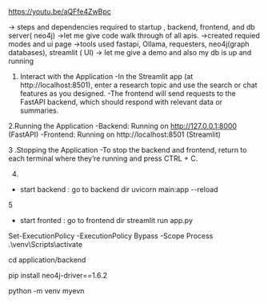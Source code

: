https://youtu.be/aQFfe4ZwBpc


-> steps and dependencies required to startup , backend, frontend, and db server( neo4j)
->let me give code walk through of all apis.
->created requied modes and ui page
->tools used fastapi, Ollama, requesters, neo4j(graph databases), streamlit ( UI)
-> let me give a demo and also my db is up and running

1. Interact with the Application
-In the Streamlit app (at http://localhost:8501), enter a research topic and use the search or chat features as you designed.
-The frontend will send requests to the FastAPI backend, which should respond with relevant data or summaries.


2.Running the Application
-Backend: Running on http://127.0.0.1:8000 (FastAPI)
-Frontend: Running on http://localhost:8501 (Streamlit)


3 .Stopping the Application
-To stop the backend and frontend, return to each terminal where they’re running and press CTRL + C.


4.
- start backend : 
go to backend dir
uvicorn main:app --reload



5
- start fronted : 
go to frontend dir
streamlit run app.py

Set-ExecutionPolicy -ExecutionPolicy Bypass -Scope Process
.\venv\Scripts\activate

 cd application/backend

 pip install neo4j-driver==1.6.2

 python -m venv myevn
